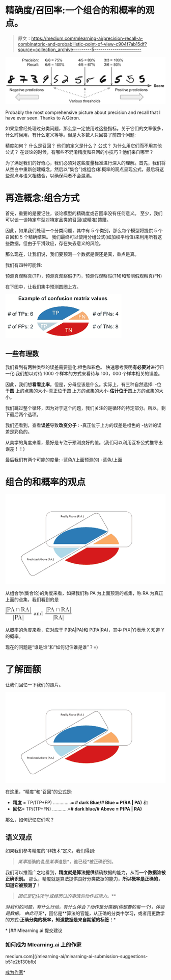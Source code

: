 # 精确度/召回率:一个组合的和概率的观点。

> 原文：<https://medium.com/mlearning-ai/precision-recall-a-combinatoric-and-probabilistic-point-of-view-c904f7ab15df?source=collection_archive---------5----------------------->

![](img/0685a4fd0be76a3c6e74b79a51fa56ff.png)

Probably the most comprehensive picture about precision and recall that I have ever seen. Thanks to A.Géron.

如果您曾经处理过分类问题，那么您一定使用过这些指标。关于它们的文章很多，什么时候用，有什么定义等等。但是大多数人只回答了前四个问题:

精度如何？
什么是召回？
他们的定义是什么？
公式？
为什么用它们而不用其他公式？
在谈论的时候，有哪些不混淆精度和召回的小技巧？他们来自哪里？

为了满足我们的好奇心，我们必须对这些度量标准进行深入的理解。首先，我们将从空白中重新创建概念，然后以“集合”(或组合)和概率的观点呈现公式，最后将这些观点与语义相结合，以确保两者不会混淆。

# 再造概念:组合方式

首先，重要的是要记住，谈论模型的精确度或召回率没有任何意义。
至少，我们可以谈一谈特定车型对特定品类的召回(或精准)馈赠。

因此，如果我们处理一个分类问题，其中有 5 个类别，那么每个模型将提供 5 个召回和 5 个精确结果。
我们最终可以使用分组公式(如加权平均值)来利用所有这些数据，但由于平滑效应，存在失去意义的风险。

那么现在，让我们说，我们要预测一个数据是假还是真，重点是真。

我们有四种可能性:

预测真观察真(TP)，预测真观察假(FP)，预测假观察假(TN)和预测假观察真(FN)

在下图中，让我们集中预测圆圈上方。

![](img/c2c6138a944ac50f57c3fa160daccf04.png)

## 一些有理数

我们看到有两种类型的误差需要量化:橙色和彩色。
快速思考表明**有必要对**进行归一化:我们想以对待 1000 个样本的方式来看待与 100，000 个样本相关的误差。

因此，我们想**看看比率**。但是，分母应该是什么。实际上，有三种自然选择:
-位于**圆**
上的点集的大小-真正位于圆
上方的点集的大小-**估计位于**圆上方的点集的大小。

我们跳过整个循环，因为对于这个问题，我们关注的是循环的特定部分。所以，剩下最后两个选项。

我们还看到，查看**误差**导致**改变分子** :
-真正位于上方的误差是橙色的
-估计的误差是彩色的。

从美学的角度来看，最好是专注于预测良好的值。(我们可以利用互补公式推导出误差！！)

最后我们有两个可能的度量:
-蓝色/(上面预测的)
-蓝色/上面

# 组合的和概率的观点

![](img/5577b9ee339097a384e85672b591c36c.png)

从组合学(集合论)的角度来看，如果我们称 PA 为上面预测的点集，称 RA 为真正上面的点集，我们看到的是

![](img/56228ed671d3bf3523473802485dc33a.png)

从概率的角度来看，它对应于 P(RA|PA)和 P(PA|RA)，其中 P(X|Y)表示 X 知道 Y 的概率。

现在的问题是“谁是谁”和“如何记住谁是谁”？=)

# 了解面额

让我们回忆一下我们的照片。

![](img/5577b9ee339097a384e85672b591c36c.png)

在这里，“精度”和“召回”的公式是:
- **精度** = TP/(TP+FP)
…………..**= # dark Blue/# Blue = P(RA | PA)**
和
- **回忆**= TP/(TP+FN)
…………=**# dark blue/# Above = P(PA | RA)**

那么，如何记忆它们呢？

## 语义观点

如果我们参考精度的“非技术”定义，我们得到:

> *某事*准确的说*是某事*谁是*，谁已经*被正确识别。

我们可以推而广之地看到，**精度就是算法提供**精确数据的能力，从而**一个数据谁被正确识别。**
那么，精度就是算法提供良好分类数据的能力，**所以概率是正确的，知道它被预测了**！

> *回忆是*记住所学*或经历过的事情的动作或能力。***

*对我们的问题，有什么行动，有什么体会？*动作是分类器*(你想要的每一个)，体验是数据。
由此可见**，回忆是**算法的官能，从正确的分类中学习，或者用更数学的方式:**正确分类的概率，知道数据是来自期望的标签**！*

*[](/mlearning-ai/mlearning-ai-submission-suggestions-b51e2b130bfb) [## Mlearning.ai 提交建议

### 如何成为 Mlearning.ai 上的作家

medium.com](/mlearning-ai/mlearning-ai-submission-suggestions-b51e2b130bfb) 

[成为作家](/mlearning-ai/mlearning-ai-submission-suggestions-b51e2b130bfb)*